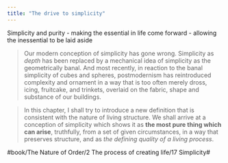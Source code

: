```yaml
---
title: "The drive to simplicity"
---
```


Simplicity and purity
	- making the essential in life come forward
	- allowing the inessential to be laid aside

> Our modern conception of simplicity has gone wrong. Simplicity as *depth* has been replaced by a mechanical idea of simplicity as the geometrically banal. And most recently, in reaction to the banal simplicity of cubes and spheres, postmodernism has reintroduced complexity and ornament in a way that is too often merely dross, icing, fruitcake, and trinkets, overlaid on the fabric, shape and substance of our buildings.  

> In this chapter, I shall try to introduce a new definition that is consistent with the nature of living structure. We shall arrive at a conception of simplicity which shows it as **the most pure thing which can arise**, truthfully, from a set of given circumstances, in a way that preserves structure, and as *the defining quality of a living process*.  

#book/The Nature of Order/2 The process of creating life/17 Simplicity#